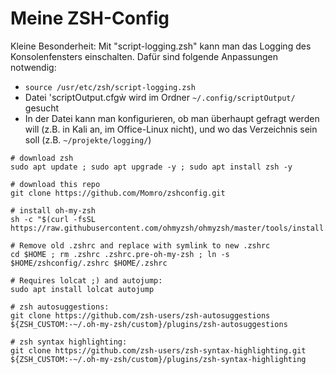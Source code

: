 # Meine ZSH-Config

Kleine Besonderheit:
Mit "script-logging.zsh" kann man das Logging des Konsolenfensters einschalten.
Dafür sind folgende Anpassungen notwendig:
- `source /usr/etc/zsh/script-logging.zsh`
- Datei 'scriptOutput.cfgẁ wird im Ordner `~/.config/scriptOutput/` gesucht
- In der Datei kann man konfigurieren, ob man überhaupt gefragt werden will (z.B. in Kali an, im Office-Linux nicht), und wo das Verzeichnis sein soll (z.B. `~/projekte/logging/`)

```
# download zsh
sudo apt update ; sudo apt upgrade -y ; sudo apt install zsh -y

# download this repo
git clone https://github.com/Momro/zshconfig.git

# install oh-my-zsh
sh -c "$(curl -fsSL https://raw.githubusercontent.com/ohmyzsh/ohmyzsh/master/tools/install.sh)"

# Remove old .zshrc and replace with symlink to new .zshrc
cd $HOME ; rm .zshrc .zshrc.pre-oh-my-zsh ; ln -s $HOME/zshconfig/.zshrc $HOME/.zshrc

# Requires lolcat ;) and autojump:
sudo apt install lolcat autojump

# zsh autosuggestions:
git clone https://github.com/zsh-users/zsh-autosuggestions ${ZSH_CUSTOM:-~/.oh-my-zsh/custom}/plugins/zsh-autosuggestions

# zsh syntax highlighting:
git clone https://github.com/zsh-users/zsh-syntax-highlighting.git ${ZSH_CUSTOM:-~/.oh-my-zsh/custom}/plugins/zsh-syntax-highlighting
```
